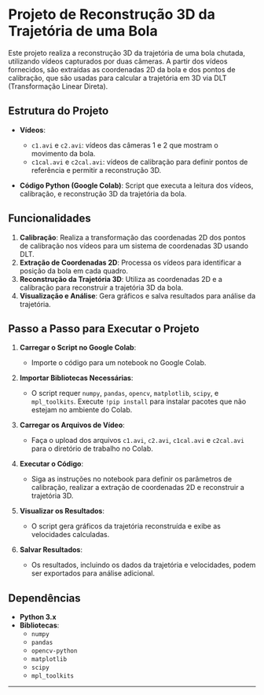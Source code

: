 # Projeto de Reconstrução 3D da Trajetória de uma Bola

Este projeto realiza a reconstrução 3D da trajetória de uma bola chutada, utilizando vídeos capturados por duas câmeras. A partir dos vídeos fornecidos, são extraídas as coordenadas 2D da bola e dos pontos de calibração, que são usadas para calcular a trajetória em 3D via DLT (Transformação Linear Direta).

## Estrutura do Projeto

- **Vídeos**:
  - `c1.avi` e `c2.avi`: vídeos das câmeras 1 e 2 que mostram o movimento da bola.
  - `c1cal.avi` e `c2cal.avi`: vídeos de calibração para definir pontos de referência e permitir a reconstrução 3D.

- **Código Python (Google Colab)**: Script que executa a leitura dos vídeos, calibração, e reconstrução 3D da trajetória da bola.

## Funcionalidades

1. **Calibração**: Realiza a transformação das coordenadas 2D dos pontos de calibração nos vídeos para um sistema de coordenadas 3D usando DLT.
2. **Extração de Coordenadas 2D**: Processa os vídeos para identificar a posição da bola em cada quadro.
3. **Reconstrução da Trajetória 3D**: Utiliza as coordenadas 2D e a calibração para reconstruir a trajetória 3D da bola.
4. **Visualização e Análise**: Gera gráficos e salva resultados para análise da trajetória.

## Passo a Passo para Executar o Projeto

1. **Carregar o Script no Google Colab**:
   - Importe o código para um notebook no Google Colab.
   
2. **Importar Bibliotecas Necessárias**:
   - O script requer `numpy`, `pandas`, `opencv`, `matplotlib`, `scipy`, e `mpl_toolkits`. Execute `!pip install` para instalar pacotes que não estejam no ambiente do Colab.

3. **Carregar os Arquivos de Vídeo**:
   - Faça o upload dos arquivos `c1.avi`, `c2.avi`, `c1cal.avi` e `c2cal.avi` para o diretório de trabalho no Colab.

4. **Executar o Código**:
   - Siga as instruções no notebook para definir os parâmetros de calibração, realizar a extração de coordenadas 2D e reconstruir a trajetória 3D.

5. **Visualizar os Resultados**:
   - O script gera gráficos da trajetória reconstruída e exibe as velocidades calculadas.

6. **Salvar Resultados**:
   - Os resultados, incluindo os dados da trajetória e velocidades, podem ser exportados para análise adicional.

## Dependências

- **Python 3.x**
- **Bibliotecas**:
  - `numpy`
  - `pandas`
  - `opencv-python`
  - `matplotlib`
  - `scipy`
  - `mpl_toolkits`

---


